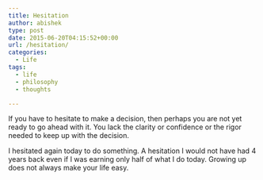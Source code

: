 ```yaml
---
title: Hesitation
author: abishek
type: post
date: 2015-06-20T04:15:52+00:00
url: /hesitation/
categories:
  - Life
tags:
  - life
  - philosophy
  - thoughts

---
```

If you have to hesitate to make a decision, then perhaps you are not yet ready to go ahead with it. You lack the clarity or confidence or the rigor needed to keep up with the decision.

I hesitated again today to do something. A hesitation I would not have had 4 years back even if I was earning only half of what I do today. Growing up does not always make your life easy.